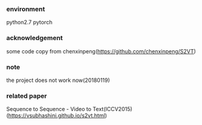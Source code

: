 ### environment
python2.7
pytorch

### acknowledgement
some code copy from chenxinpeng(https://github.com/chenxinpeng/S2VT)

### note
the project does not work now(20180119)

### related paper
Sequence to Sequence - Video to Text(ICCV2015)(https://vsubhashini.github.io/s2vt.html)

